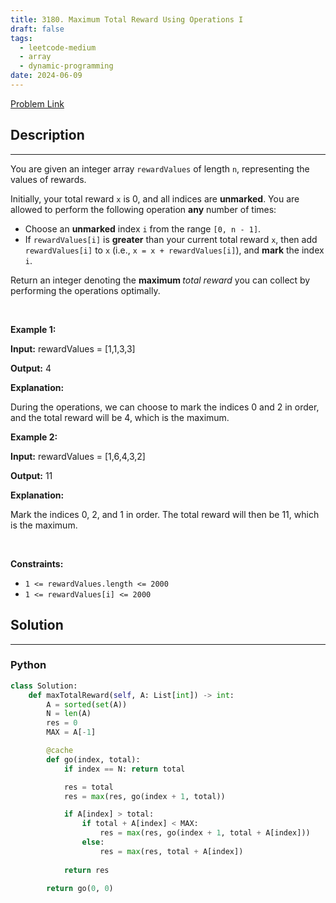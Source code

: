 ```yaml
---
title: 3180. Maximum Total Reward Using Operations I
draft: false
tags: 
  - leetcode-medium
  - array
  - dynamic-programming
date: 2024-06-09
---
```


[Problem Link](https://leetcode.com/problems/maximum-total-reward-using-operations-i/)

## Description

---
<p>You are given an integer array <code>rewardValues</code> of length <code>n</code>, representing the values of rewards.</p>

<p>Initially, your total reward <code>x</code> is 0, and all indices are <strong>unmarked</strong>. You are allowed to perform the following operation <strong>any</strong> number of times:</p>

<ul>
	<li>Choose an <strong>unmarked</strong> index <code>i</code> from the range <code>[0, n - 1]</code>.</li>
	<li>If <code>rewardValues[i]</code> is <strong>greater</strong> than your current total reward <code>x</code>, then add <code>rewardValues[i]</code> to <code>x</code> (i.e., <code>x = x + rewardValues[i]</code>), and <strong>mark</strong> the index <code>i</code>.</li>
</ul>

<p>Return an integer denoting the <strong>maximum </strong><em>total reward</em> you can collect by performing the operations optimally.</p>

<p>&nbsp;</p>
<p><strong class="example">Example 1:</strong></p>

<div class="example-block">
<p><strong>Input:</strong> <span class="example-io">rewardValues = [1,1,3,3]</span></p>

<p><strong>Output:</strong> <span class="example-io">4</span></p>

<p><strong>Explanation:</strong></p>

<p>During the operations, we can choose to mark the indices 0 and 2 in order, and the total reward will be 4, which is the maximum.</p>
</div>

<p><strong class="example">Example 2:</strong></p>

<div class="example-block">
<p><strong>Input:</strong> <span class="example-io">rewardValues = [1,6,4,3,2]</span></p>

<p><strong>Output:</strong> <span class="example-io">11</span></p>

<p><strong>Explanation:</strong></p>

<p>Mark the indices 0, 2, and 1 in order. The total reward will then be 11, which is the maximum.</p>
</div>

<p>&nbsp;</p>
<p><strong>Constraints:</strong></p>

<ul>
	<li><code>1 &lt;= rewardValues.length &lt;= 2000</code></li>
	<li><code>1 &lt;= rewardValues[i] &lt;= 2000</code></li>
</ul>


## Solution

---
### Python
``` py title='maximum-total-reward-using-operations-i'
class Solution:
    def maxTotalReward(self, A: List[int]) -> int:
        A = sorted(set(A))
        N = len(A)
        res = 0
        MAX = A[-1]

        @cache
        def go(index, total):
            if index == N: return total

            res = total
            res = max(res, go(index + 1, total))

            if A[index] > total:
                if total + A[index] < MAX:
                    res = max(res, go(index + 1, total + A[index]))
                else:
                    res = max(res, total + A[index])
            
            return res
        
        return go(0, 0)


```

